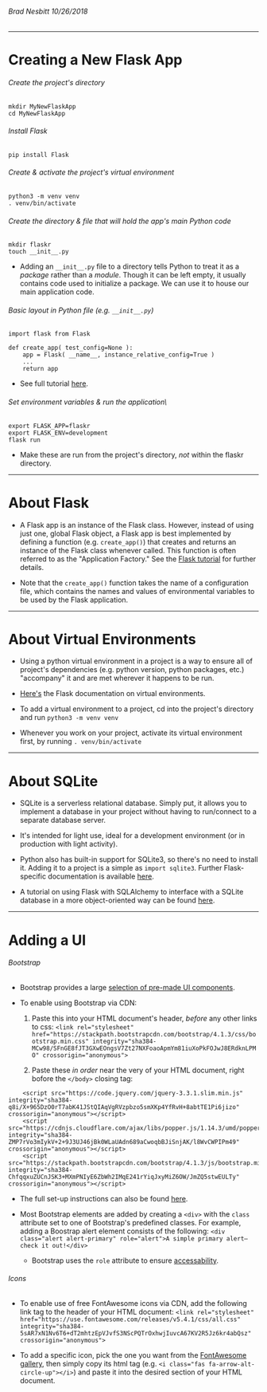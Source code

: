 ###### _Brad Nesbitt 10/26/2018_

----

# Creating a New Flask App

###### Create the project's directory
`mkdir MyNewFlaskApp`  
`cd MyNewFlaskApp`

###### Install Flask
`pip install Flask`

###### Create & activate the project's virtual environment
`python3 -m venv venv`  
`. venv/bin/activate`

###### Create the directory & file that will hold the app's main Python code
`mkdir flaskr`  
`touch __init__.py`  

* Adding an `__init__.py` file to a directory tells Python to treat it as a *package* rather than a *module*. Though it can be left empty, it usually contains code used to initialize a package. We can use it to house our main application code.

###### Basic layout in Python file (e.g. `__init__.py`)

	import flask from Flask
	
	def create_app( test_config=None ): 
		app = Flask( __name__, instance_relative_config=True )
		...
		return app
* See full tutorial [here](http://flask.pocoo.org/docs/1.0/tutorial/factory/).

###### Set environment variables & run the application\

	export FLASK_APP=flaskr
	export FLASK_ENV=development
	flask run

* Make these are run from the project's directory, *not* within the flaskr directory.

---
# About Flask

* A Flask app is an instance of the Flask class. However, instead of using just one, global Flask object, a Flask app is best implemented by defining a function (e.g. `create_app()`) that creates and returns an instance of the Flask class whenever called. This function is often referred to as the "Application Factory." See the [Flask tutorial](http://flask.pocoo.org/docs/1.0/tutorial/factory/) for further details.

* Note that the `create_app()` function takes the name of a configuration file, which contains the names and values of environmental variables to be used by the Flask application.

---
# About Virtual Environments

* Using a python virtual environment in a project is a way to ensure all of project's dependencies (e.g. python version, python packages, etc.) "accompany" it and are met wherever it happens to be run.

* [Here's](http://flask.pocoo.org/docs/1.0/installation/) the Flask documentation on virtual environments.

* To add a virtual environment to a project, cd into the project's directory and run `python3 -m venv venv`

* Whenever you work on your project, activate its virtual environment first, by running `. venv/bin/activate`

---
# About SQLite

* SQLite is a serverless relational database. Simply put, it allows you to implement a database in your project without having to run/connect to a separate database server.

* It's intended for light use, ideal for a development environment (or in production with light activity).

* Python also has built-in support for SQLite3, so there's no need to install it. Adding it to a project is a simple as `import sqlite3`. Further Flask-specific documentation is available [here](http://flask.pocoo.org/docs/1.0/tutorial/database/).

* A tutorial on using Flask with SQLAlchemy to interface with a SQLite database in a more object-oriented way can be found [here](https://www.youtube.com/embed/cYWiDiIUxQc).

---
# Adding a UI

###### Bootstrap

* Bootstrap provides a large [selection of pre-made UI components](https://getbootstrap.com/docs/4.1/components/alerts/). 

* To enable using Bootstrap via CDN: 
	1. Paste this into your HTML document's header, *before* any other links to css: 
`<link rel="stylesheet" href="https://stackpath.bootstrapcdn.com/bootstrap/4.1.3/css/bootstrap.min.css" integrity="sha384-MCw98/SFnGE8fJT3GXwEOngsV7Zt27NXFoaoApmYm81iuXoPkFOJwJ8ERdknLPMO" crossorigin="anonymous">` 

	2. Paste these *in order* near the very of your HTML document, right bofore the `</body>` closing tag: 

```	
	<script src="https://code.jquery.com/jquery-3.3.1.slim.min.js" integrity="sha384-q8i/X+965DzO0rT7abK41JStQIAqVgRVzpbzo5smXKp4YfRvH+8abtTE1Pi6jizo" crossorigin="anonymous"></script>
	<script src="https://cdnjs.cloudflare.com/ajax/libs/popper.js/1.14.3/umd/popper.min.js" integrity="sha384-ZMP7rVo3mIykV+2+9J3UJ46jBk0WLaUAdn689aCwoqbBJiSnjAK/l8WvCWPIPm49" crossorigin="anonymous"></script>
	<script src="https://stackpath.bootstrapcdn.com/bootstrap/4.1.3/js/bootstrap.min.js" integrity="sha384-ChfqqxuZUCnJSK3+MXmPNIyE6ZbWh2IMqE241rYiqJxyMiZ6OW/JmZQ5stwEULTy" crossorigin="anonymous"></script>
```

* The full set-up instructions can also be found [here](https://getbootstrap.com/docs/4.1/getting-started/introduction/).

* Most Bootstrap elements are added by creating a `<div>` with the `class` attribute set to one of Bootstrap's predefined classes. For example, adding a Boostrap alert element consists of the following: 
`<div class="alert alert-primary" role="alert">A simple primary alert—check it out!</div>`
	* Bootstrap uses the `role` attribute to ensure [accessability](https://v4-alpha.getbootstrap.com/getting-started/accessibility/).

###### Icons

* To enable use of free FontAwesome icons via CDN, add the following link tag to the header of your HTML document: 
`<link rel="stylesheet" href="https://use.fontawesome.com/releases/v5.4.1/css/all.css" integrity="sha384-5sAR7xN1Nv6T6+dT2mhtzEpVJvfS3NScPQTrOxhwjIuvcA67KV2R5Jz6kr4abQsz" crossorigin="anonymous">`

* To add a specific icon, pick the one you want from the [FontAwesome gallery](https://fontawesome.com/icons?d=gallery), then simply copy its html tag (e.g. `<i class="fas fa-arrow-alt-circle-up"></i>`) and paste it into the desired section of your HTML document.
